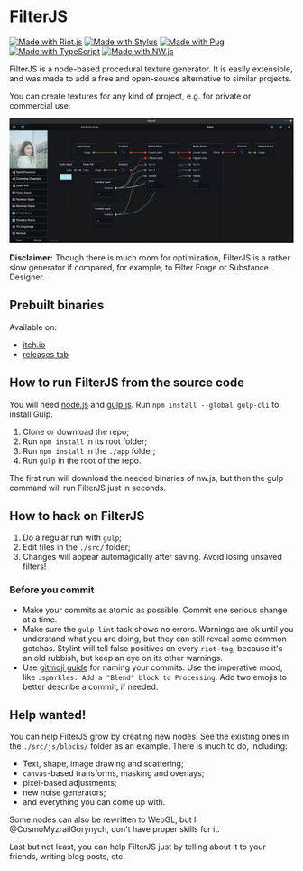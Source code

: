 # FilterJS

[![Made with Riot.js](https://img.shields.io/badge/riot-js-ff0044.svg)](http://riot.js.org/) 
[![Made with Stylus](https://img.shields.io/badge/stylus-lang-ff6347.svg)](http://stylus-lang.com/) 
[![Made with Pug](https://img.shields.io/badge/pug-lang-a86454.svg)](https://pugjs.org/)
[![Made with TypeScript](https://img.shields.io/badge/type-script-294E80.svg)](http://typescriptlang.org/) 
[![Made with NW.js](https://img.shields.io/badge/nw-js-1CA0DA.svg)](https://nwjs.io/) 

FilterJS is a node-based procedural texture generator. It is easily extensible, and was made to add a free and open-source alternative to similar projects.

You can create textures for any kind of project, e.g. for private or commercial use.

![Screenshot](screenshot.png)

**Disclaimer:** Though there is much room for optimization, FilterJS is a rather slow generator if compared, for example, to Filter Forge or Substance Designer.

## Prebuilt binaries

Available on:

* [itch.io](https://comigo.itch.io/filterjs)
* [releases tab](https://github.com/CosmoMyzrailGorynych/FilterJS/releases)

## How to run FilterJS from the source code

You will need [node.js](https://nodejs.org/) and [gulp.js](https://gulpjs.com/). Run `npm install --global gulp-cli` to install Gulp.

1. Clone or download the repo;
2. Run `npm install` in its root folder;
3. Run `npm install` in the `./app` folder;
4. Run `gulp` in the root of the repo.

The first run will download the needed binaries of nw.js, but then the gulp command will run FilterJS just in seconds.

## How to hack on FilterJS

1. Do a regular run with `gulp`;
2. Edit files in the `./src/` folder;
3. Changes will appear automagically after saving. Avoid losing unsaved filters!

### Before you commit

- Make your commits as atomic as possible. Commit one serious change at a time. 
- Make sure the `gulp lint` task shows no errors. Warnings are ok until you understand what you are doing, but they can still reveal some common gotchas. Stylint will tell false positives on every `riot-tag`, because it's an old rubbish, but keep an eye on its other warnings.
- Use [gitmoji guide](https://gitmoji.carloscuesta.me/) for naming your commits. Use the imperative mood, like `:sparkles: Add a "Blend" block to Processing`. Add two emojis to better describe a commit, if needed.

## Help wanted!

You can help FilterJS grow by creating new nodes! See the existing ones in the `./src/js/blocks/` folder as an example. There is much to do, including:

* Text, shape, image drawing and scattering;
* `canvas`-based transforms, masking and overlays;
* pixel-based adjustments;
* new noise generators;
* and everything you can come up with.

Some nodes can also be rewritten to WebGL, but I, @CosmoMyzrailGorynych, don't have proper skills for it.

Last but not least, you can help FilterJS just by telling about it to your friends, writing blog posts, etc.
